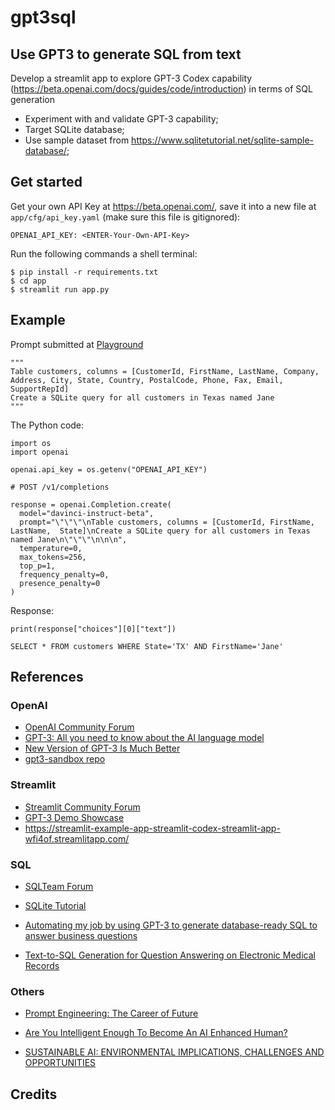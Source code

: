 # gpt3sql

## Use GPT3 to generate SQL from text

Develop a streamlit app to explore GPT-3 Codex capability (https://beta.openai.com/docs/guides/code/introduction) in terms of SQL generation
- Experiment with and validate GPT-3 capability;
- Target SQLite database;
- Use sample dataset from  https://www.sqlitetutorial.net/sqlite-sample-database/;

## Get started

Get your own API Key at https://beta.openai.com/, save it into a new file at `app/cfg/api_key.yaml` (make sure this file is gitignored):
```
OPENAI_API_KEY: <ENTER-Your-Own-API-Key>
```

Run the following commands a shell terminal:
```
$ pip install -r requirements.txt
$ cd app
$ streamlit run app.py
```

## Example

Prompt submitted at [Playground](https://beta.openai.com/playground?mode=complete&model=davinci-instruct-beta)

```
"""
Table customers, columns = [CustomerId, FirstName, LastName, Company, Address, City, State, Country, PostalCode, Phone, Fax, Email, SupportRepId]
Create a SQLite query for all customers in Texas named Jane
"""

```


The Python code:
```
import os
import openai

openai.api_key = os.getenv("OPENAI_API_KEY")

# POST /v1/completions

response = openai.Completion.create(
  model="davinci-instruct-beta",
  prompt="\"\"\"\nTable customers, columns = [CustomerId, FirstName, LastName,  State]\nCreate a SQLite query for all customers in Texas named Jane\n\"\"\"\n\n\n",
  temperature=0,
  max_tokens=256,
  top_p=1,
  frequency_penalty=0,
  presence_penalty=0
)

```

Response:
```
print(response["choices"][0]["text"])

SELECT * FROM customers WHERE State='TX' AND FirstName='Jane'
```
## References

### OpenAI

- [OpenAI Community Forum](https://community.openai.com/)
- [GPT-3: All you need to know about the AI language model](https://www.sigmoid.com/blogs/gpt-3-all-you-need-to-know-about-the-ai-language-model/)
- [New Version of GPT-3 Is Much Better](https://towardsdatascience.com/the-new-version-of-gpt-3-is-much-much-better-53ac95f21cfb)
- [gpt3-sandbox repo](https://github.com/shreyashankar/gpt3-sandbox)

### Streamlit

- [Streamlit Community Forum](https://discuss.streamlit.io/)
- [GPT-3 Demo Showcase](https://gpt3demo.com/s/streamlit-io)
- https://streamlit-example-app-streamlit-codex-streamlit-app-wfi4of.streamlitapp.com/

### SQL

- [SQLTeam Forum](https://forums.sqlteam.com/)
- [SQLite Tutorial](https://www.sqlitetutorial.net/)
- [Automating my job by using GPT-3 to generate database-ready SQL to answer business questions](https://blog.seekwell.io/gpt3)

- [Text-to-SQL Generation for Question Answering on Electronic Medical Records](https://github.com/wangpinggl/TREQS)
### Others


- [Prompt Engineering: The Career of Future](https://medium.com/nerd-for-tech/prompt-engineering-the-career-of-future-2fb93f90f117)
- [Are You Intelligent Enough To Become An AI Enhanced Human?](https://community.openai.com/t/are-you-intelligent-enough-to-become-an-ai-enhanced-human/22173)

- [SUSTAINABLE AI: ENVIRONMENTAL IMPLICATIONS, CHALLENGES AND OPPORTUNITIES](https://proceedings.mlsys.org/paper/2022/file/ed3d2c21991e3bef5e069713af9fa6ca-Paper.pdf)

## Credits
